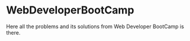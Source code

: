 # WebDeveloperBootCamp
Here all the problems and its solutions from Web Developer BootCamp is there.
